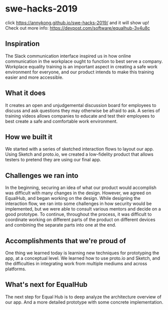 # swe-hacks-2019

click https://annykong.github.io/swe-hacks-2019/ and it will show up!       
Check out more info: https://devpost.com/software/equalhub-3v4u8c

## Inspiration
The Slack communication interface inspired us in how online communication in the workplace ought to function to best serve a company. Workplace equality training is an important aspect in creating a safe work environment for everyone, and our product intends to make this training easier and more accessible.

## What it does
It creates an open and unjudgemental discussion board for employees to discuss and ask questions they may otherwise be afraid to ask. A series of training videos allows companies to educate and test their employees to best create a safe and comfortable work environment.
## How we built it
We started with a series of sketched interaction flows to layout our app. Using Sketch and proto.io, we created a low-fidelity product that allows testers to pretend they are using our final app. 

## Challenges we ran into

In the beginning, securing an idea of what our product would accomplish was difficult with many changes in the design. However, we agreed on EqualHub, and began working on the design.  While designing the interaction flow, we ran into some challenges in how security would be implemented, but we were able to consult various mentors and decide on a good prototype. To continue, throughout the process, it was difficult to coordinate working on different parts of the product on different devices and combining the separate parts into one at the end.

## Accomplishments that we're proud of
One thing we learned today is learning new techniques for prototyping the app, at a conceptual level. We learned how to use proto.io and Sketch, and the difficulties in integrating work from multiple mediums and across platforms. 


## What's next for EqualHub
The next step for Equal Hub is to deep analyze the architecture overview of our app. And a more detailed prototype with some concrete implementation.
